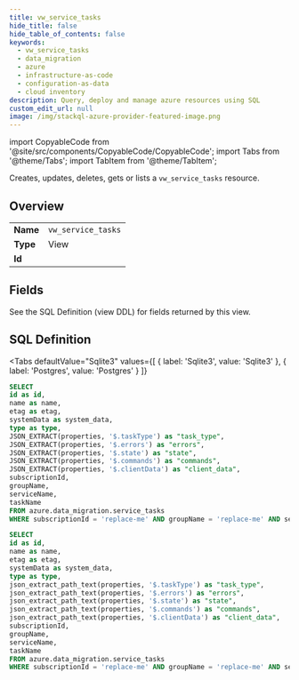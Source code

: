 ```yaml
--- 
title: vw_service_tasks
hide_title: false
hide_table_of_contents: false
keywords:
  - vw_service_tasks
  - data_migration
  - azure
  - infrastructure-as-code
  - configuration-as-data
  - cloud inventory
description: Query, deploy and manage azure resources using SQL
custom_edit_url: null
image: /img/stackql-azure-provider-featured-image.png
---
```


import CopyableCode from '@site/src/components/CopyableCode/CopyableCode';
import Tabs from '@theme/Tabs';
import TabItem from '@theme/TabItem';

Creates, updates, deletes, gets or lists a <code>vw_service_tasks</code> resource.

## Overview
<table><tbody>
<tr><td><b>Name</b></td><td><code>vw_service_tasks</code></td></tr>
<tr><td><b>Type</b></td><td>View</td></tr>
<tr><td><b>Id</b></td><td><CopyableCode code="azure.data_migration.vw_service_tasks" /></td></tr>
</tbody></table>

## Fields

See the SQL Definition (view DDL) for fields returned by this view.

## SQL Definition

<Tabs
defaultValue="Sqlite3"
values={[
{ label: 'Sqlite3', value: 'Sqlite3' },
{ label: 'Postgres', value: 'Postgres' }
]}
>
<TabItem value="Sqlite3">

```sql
SELECT
id as id,
name as name,
etag as etag,
systemData as system_data,
type as type,
JSON_EXTRACT(properties, '$.taskType') as "task_type",
JSON_EXTRACT(properties, '$.errors') as "errors",
JSON_EXTRACT(properties, '$.state') as "state",
JSON_EXTRACT(properties, '$.commands') as "commands",
JSON_EXTRACT(properties, '$.clientData') as "client_data",
subscriptionId,
groupName,
serviceName,
taskName
FROM azure.data_migration.service_tasks
WHERE subscriptionId = 'replace-me' AND groupName = 'replace-me' AND serviceName = 'replace-me';
```

</TabItem>
<TabItem value="Postgres">

```sql
SELECT
id as id,
name as name,
etag as etag,
systemData as system_data,
type as type,
json_extract_path_text(properties, '$.taskType') as "task_type",
json_extract_path_text(properties, '$.errors') as "errors",
json_extract_path_text(properties, '$.state') as "state",
json_extract_path_text(properties, '$.commands') as "commands",
json_extract_path_text(properties, '$.clientData') as "client_data",
subscriptionId,
groupName,
serviceName,
taskName
FROM azure.data_migration.service_tasks
WHERE subscriptionId = 'replace-me' AND groupName = 'replace-me' AND serviceName = 'replace-me';
```

</TabItem>
</Tabs>
